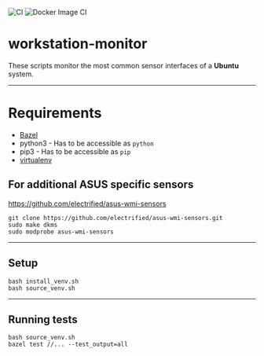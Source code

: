 ![CI](https://github.com/Brucknem/workstation-monitor/workflows/CI/badge.svg)
![Docker Image CI](https://github.com/Brucknem/workstation-monitor/workflows/Docker%20Image%20CI/badge.svg)

# workstation-monitor
These scripts monitor the most common sensor interfaces of a **Ubuntu** system.

***

# Requirements
- [Bazel](https://docs.bazel.build/versions/master/install.html)
- python3 - Has to be accessible as `python`
- pip3 - Has to be accessible as `pip`
- [virtualenv](https://wiki.ubuntuusers.de/virtualenv/)

## For additional ASUS specific sensors
https://github.com/electrified/asus-wmi-sensors

```
git clone https://github.com/electrified/asus-wmi-sensors.git
sudo make dkms
sudo modprobe asus-wmi-sensors
```

***

## Setup
```
bash install_venv.sh
bash source_venv.sh
```

***

## Running tests
```
bash source_venv.sh
bazel test //... --test_output=all
```
